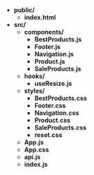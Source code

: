 - **public/**
  - **index.html**
- **src/**
  - **components/**
    - **BestProducts.js**
    - **Footer.js**
    - **Navigation.js**
    - **Product.js**
    - **SaleProducts.js**
  - **hooks/**
    - **useResize.js**
  - **styles/**
    - **BestProducts.css**
    - **Footer.css**
    - **Navigation.css**
    - **Product.css**
    - **SaleProducts.css**
    - **reset.css**
  - **App.js**
  - **App.css**
  - **api.js**
  - **index.js**
